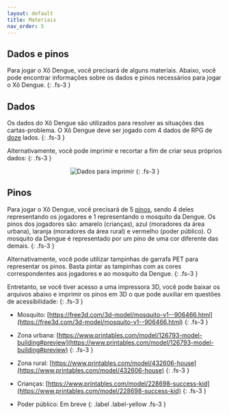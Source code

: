 ```yaml
---
layout: default
title: Materiais
nav_order: 5
---
```


## Dados e pinos

Para jogar o Xô Dengue, você precisará de alguns materiais. Abaixo, você pode
encontrar informações sobre os dados e pinos necessários para jogar o Xô Dengue.
{: .fs-3 }

## Dados

Os dados do Xô Dengue são utilizados para resolver as situações das
cartas-problema. O Xô Dengue deve ser jogado com 4 dados de RPG de
[doze](https://www.ludeka.com.br/image/cache/data/componentes/D-12/DD_RPG_12%20lados_Vermelho%20Transparente-800x800.jpg)
lados.
{: .fs-3 }

Alternativamente, você pode imprimir e recortar a fim de criar seus próprios
dados:
{: .fs-3 }

<center>

![Dados para imprimir](/imgs/dados.png)
{: .fs-3 }

</center>

## Pinos

Para jogar o Xô Dengue, você precisará de 5 [pinos](https://www.ludeka.com.br/image/cache/data/componentes/Peoes/PEÃO%20TRANSPARENTE/Peão%20conico%20translucido%20laranja-250x250.jpg), sendo 4 deles representando
os jogadores e 1 representando o mosquito da Dengue. Os pinos dos jogadores são:
amarelo (crianças), azul (moradores da área urbana), laranja (moradores da área
rural) e vermelho (poder público). O mosquito da Dengue é representado por um
pino de uma cor diferente das demais.
{: .fs-3 }

Alternativamente, você pode utilizar tampinhas de garrafa PET para representar
os pinos. Basta pintar as tampinhas com as cores correspondentes aos jogadores
e ao mosquito da Dengue.
{: .fs-3 }

Entretanto, se você tiver acesso a uma impressora 3D, você pode baixar os
arquivos abaixo e imprimir os pinos em 3D o que pode auxiliar em questões de
acessibilidade:
{: .fs-3 }

- Mosquito: [https://free3d.com/3d-model/mosquito-v1--906466.html](https://free3d.com/3d-model/mosquito-v1--906466.html)
{: .fs-3 }
- Zona urbana: [https://www.printables.com/model/126793-model-building#preview](https://www.printables.com/model/126793-model-building#preview)
{: .fs-3 }
- Zona rural: [https://www.printables.com/model/432606-house](https://www.printables.com/model/432606-house)
{: .fs-3 }
- Crianças: [https://www.printables.com/model/228698-success-kid](https://www.printables.com/model/228698-success-kid)
{: .fs-3 }

- Poder público: Em breve
{: .label .label-yellow .fs-3 }

